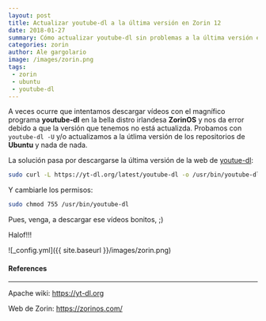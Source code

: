 ```yaml
---
layout: post
title: Actualizar youtube-dl a la última versión en Zorin 12
date: 2018-01-27
summary: Cómo actualizar youtube-dl sin problemas a la última versión en derivadas de Ubuntu
categories: zorin
author: Ale gargolario
image: /images/zorin.png
tags:
 - zorin
 - ubuntu
 - youtube-dl
---
```


A veces ocurre que intentamos descargar vídeos con el magnífico programa **youtube-dl** en la bella distro irlandesa **ZorinOS** y nos da error debido a que la versión que tenemos no está actualizda. Probamos con ```youtube-dl -U``` y/o actualizamos a la útlima versión de los repositorios de **Ubuntu** y nada de nada.

La solución pasa por descargarse la última versión de la web de [youtue-dl](https://yt-dl.org):

``` bash
sudo curl -L https://yt-dl.org/latest/youtube-dl -o /usr/bin/youtube-dl
```
Y cambiarle los permisos:

``` bash
sudo chmod 755 /usr/bin/youtube-dl
```
Pues, venga, a descargar ese vídeos bonitos, ;)

Halof!!!

![_config.yml]({{ site.baseurl }}/images/zorin.png)

#### References
*** 

 Apache wiki: <https://yt-dl.org>
 
 Web de Zorin: <https://zorinos.com/>
